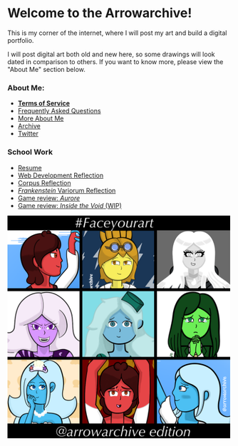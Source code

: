 # Welcome to the Arrowarchive!
This is my corner of the internet, where I will post my art and build a digital portfolio. 

I will post digital art both old and new here, so some drawings will look dated in comparison to others. If you want to know more, please view the "About Me" section below. 

### About Me:
* **[Terms of Service](tos.md)**
* [Frequently Asked Questions](FAQ.md)
* [More About Me](aboutmore.md)
* [Archive](gallery.md)
* [Twitter](https://twitter.com/arrowarchive)

### School Work 

* [Resume](resumeinfo.md)
* [Web Development Reflection](reflection.md)
* [Corpus Reflection](corpusreflection.md)
* [*Frankenstein* Variorum Reflection](variorum.md)
* [Game review: *Aurore*](aurore.md)
* [Game review: *Inside the Void* (WIP)](review2.md)

<img src="images/facemyart.PNG" alt="facemyart" width="500"
onContextMenu="return false;">
